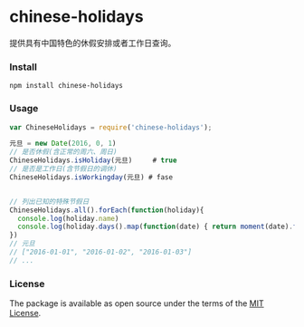 # chinese-holidays

提供具有中国特色的休假安排或者工作日查询。

### Install

    npm install chinese-holidays


### Usage


```javascript
var ChineseHolidays = require('chinese-holidays');

元旦 = new Date(2016, 0, 1)
// 是否休假(含正常的周六、周日)
ChineseHolidays.isHoliday(元旦)     # true
// 是否是工作日(含节假日的调休)
ChineseHolidays.isWorkingday(元旦) # fase


// 列出已知的特殊节假日
ChineseHolidays.all().forEach(function(holiday){
  console.log(holiday.name)
  console.log(holiday.days().map(function(date) { return moment(date).format('YYYY-MM-DD') }))
})
// 元旦
// ["2016-01-01", "2016-01-02", "2016-01-03"]
// ...
```

### License

The package is available as open source under the terms of the [MIT License](http://opensource.org/licenses/MIT).

